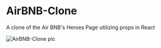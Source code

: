 # AirBNB-Clone
A clone of the Air BNB's Heroes Page utilizing props in React


![AirBNB-Clone pic](https://user-images.githubusercontent.com/62524957/179384292-8da00d85-b9e5-481c-ba78-29645a6ee619.jpg)
